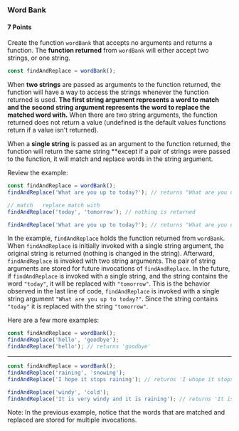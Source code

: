 ### Word Bank

#### 7 Points

Create the function `wordBank` that accepts no arguments and returns a function. The **function returned** from `wordBank` will either accept two strings, or one string.

```js
const findAndReplace = wordBank();
```

When **two strings** are passed as arguments to the function returned, the function will have a way to access the strings whenever the function returned is used. **The first string argument represents a word to match and the second string argument represents the word to replace the matched word with.** When there are two string arguments, the function returned does not return a value (undefined is the default values functions return if a value isn't returned).

When a **single string** is passed as an argument to the function returned, the function will return the same string \*\*except if a pair of strings were passed to the function, it will match and replace words in the string argument.

Review the example:

```js
const findAndReplace = wordBank();
findAndReplace('What are you up to today?'); // returns "What are you up to today?"

// match   replace match with
findAndReplace('today', 'tomorrow'); // nothing is returned

findAndReplace('What are you up to today?'); // returns "What are you up to tomorrow?"
```

In the example, `findAndReplace` holds the function returned from `wordBank`. When `findAndReplace` is initially invoked with a single string argument, the original string is returned (nothing is changed in the string). Afterward, `findAndReplace` is invoked with two string arguments. The pair of string arguments are stored for future invocations of `findAndReplace`. In the future, if `findAndReplace` is invoked with a single string, and the string contains the word `"today"`, it will be replaced with `"tomorrow"`. This is the behavior observed in the last line of code, `findAndReplace` is invoked with a single string argument `"What are you up to today?"`. Since the string contains `"today"` it is replaced with the string `"tomorrow"`.

Here are a few more examples:

```js
const findAndReplace = wordBank();
findAndReplace('hello', 'goodbye');
findAndReplace('hello'); // returns 'goodbye'
```


<hr>


```js
const findAndReplace = wordBank();
findAndReplace('raining', 'snowing');
findAndReplace('I hope it stops raining'); // returns 'I whope it stops snowing'

findAndReplace('windy', 'cold');
findAndReplace('It is very windy and it is raining'); // returns 'It is very cold and it is snowing'
```

Note: In the previous example, notice that the words that are matched and replaced are stored for multiple invocations.
